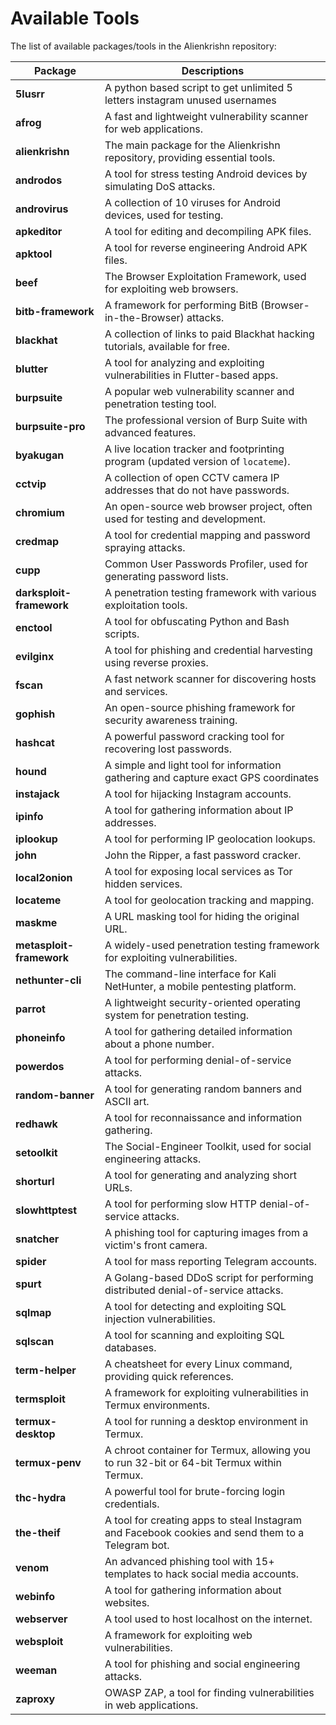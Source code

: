 # Available Tools

The list of available packages/tools in the Alienkrishn repository:

| Package               | Descriptions                                                                 |
|-----------------------|-----------------------------------------------------------------------------|
| **5lusrr**            | A python based script to get unlimited 5 letters instagram unused usernames |
| **afrog**             | A fast and lightweight vulnerability scanner for web applications.           |
| **alienkrishn**       | The main package for the Alienkrishn repository, providing essential tools. |
| **androdos**          | A tool for stress testing Android devices by simulating DoS attacks.         |
| **androvirus**        | A collection of 10 viruses for Android devices, used for testing.           |
| **apkeditor**         | A tool for editing and decompiling APK files.                               |
| **apktool**           | A tool for reverse engineering Android APK files.                           |
| **beef**              | The Browser Exploitation Framework, used for exploiting web browsers.       |
| **bitb-framework**    | A framework for performing BitB (Browser-in-the-Browser) attacks.           |
| **blackhat**          | A collection of links to paid Blackhat hacking tutorials, available for free.|
| **blutter**           | A tool for analyzing and exploiting vulnerabilities in Flutter-based apps.  |
| **burpsuite**         | A popular web vulnerability scanner and penetration testing tool.           |
| **burpsuite-pro**     | The professional version of Burp Suite with advanced features.              |
| **byakugan**          | A live location tracker and footprinting program (updated version of `locateme`). |
| **cctvip**            | A collection of open CCTV camera IP addresses that do not have passwords.   |
| **chromium**          | An open-source web browser project, often used for testing and development. |
| **credmap**           | A tool for credential mapping and password spraying attacks.                |
| **cupp**              | Common User Passwords Profiler, used for generating password lists.         |
| **darksploit-framework** | A penetration testing framework with various exploitation tools.            |
| **enctool**           | A tool for obfuscating Python and Bash scripts.                             |
| **evilginx**          | A tool for phishing and credential harvesting using reverse proxies.        |
| **fscan**             | A fast network scanner for discovering hosts and services.                  |
| **gophish**           | An open-source phishing framework for security awareness training.          |
| **hashcat**           | A powerful password cracking tool for recovering lost passwords.            |
| **hound**             | A simple and light tool for information gathering and capture exact GPS coordinates |
| **instajack**         | A tool for hijacking Instagram accounts.                                    |
| **ipinfo**            | A tool for gathering information about IP addresses.                        |
| **iplookup**          | A tool for performing IP geolocation lookups.                               |
| **john**              | John the Ripper, a fast password cracker.                                   |
| **local2onion**       | A tool for exposing local services as Tor hidden services.                  |
| **locateme**          | A tool for geolocation tracking and mapping.                                |
| **maskme**            | A URL masking tool for hiding the original URL.                             |
| **metasploit-framework** | A widely-used penetration testing framework for exploiting vulnerabilities. |
| **nethunter-cli**     | The command-line interface for Kali NetHunter, a mobile pentesting platform.|
| **parrot**            | A lightweight security-oriented operating system for penetration testing.   |
| **phoneinfo**         | A tool for gathering detailed information about a phone number.             |
| **powerdos**          | A tool for performing denial-of-service attacks.                            |
| **random-banner**     | A tool for generating random banners and ASCII art.                         |
| **redhawk**           | A tool for reconnaissance and information gathering.                        |
| **setoolkit**         | The Social-Engineer Toolkit, used for social engineering attacks.           |
| **shorturl**          | A tool for generating and analyzing short URLs.                             |
| **slowhttptest**      | A tool for performing slow HTTP denial-of-service attacks.                  |
| **snatcher**          | A phishing tool for capturing images from a victim's front camera.          |
| **spider**            | A tool for mass reporting Telegram accounts.                                |
| **spurt**             | A Golang-based DDoS script for performing distributed denial-of-service attacks. |
| **sqlmap**            | A tool for detecting and exploiting SQL injection vulnerabilities.          |
| **sqlscan**           | A tool for scanning and exploiting SQL databases.                           |
| **term-helper**       | A cheatsheet for every Linux command, providing quick references.           |
| **termsploit**        | A framework for exploiting vulnerabilities in Termux environments.          |
| **termux-desktop**    | A tool for running a desktop environment in Termux.                         |
| **termux-penv**       | A chroot container for Termux, allowing you to run 32-bit or 64-bit Termux within Termux. |
| **thc-hydra**         | A powerful tool for brute-forcing login credentials.                        |
| **the-theif**         | A tool for creating apps to steal Instagram and Facebook cookies and send them to a Telegram bot. |
| **venom**             | An advanced phishing tool with 15+ templates to hack social media accounts. |
| **webinfo**           | A tool for gathering information about websites.                            |
| **webserver**         | A tool used to host localhost on the internet.                              |
| **websploit**         | A framework for exploiting web vulnerabilities.                             |
| **weeman**            | A tool for phishing and social engineering attacks.                         |
| **zaproxy**           | OWASP ZAP, a tool for finding vulnerabilities in web applications.          |
